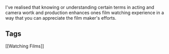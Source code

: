 I've realised that knowing or understanding certain terms in acting and camera wortk and production enhances ones film watching experience in a way that you can appreciate the film maker's efforts.

## Tags
[[Watching Films]]